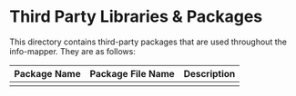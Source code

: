 # Third Party Libraries & Packages

This directory contains third-party packages that are used throughout the
info-mapper. They are as follows:

| **Package Name** | **Package File Name** | **Description** |
| ---------------- | --------------------- | --------------- |
|  |  |  |
